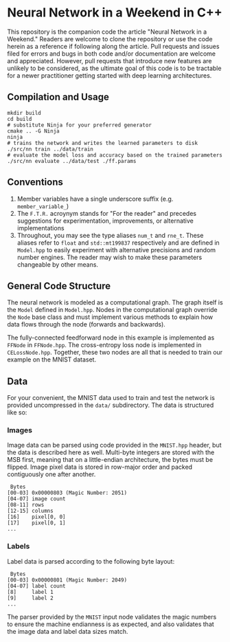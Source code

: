 # Neural Network in a Weekend in C++

This repository is the companion code the article "Neural Network in a Weekend."
Readers are welcome to clone the repository or use the code herein as a reference if following along the article.
Pull requests and issues filed for errors and bugs in both code and/or documentation are welcome and appreciated.
However, pull requests that introduce new features are unlikely to be considered, as the ultimate goal of this code is to be tractable for a newer practitioner getting started with deep learning architectures.

## Compilation and Usage

    mkdir build
    cd build
    # substitute Ninja for your preferred generator
    cmake .. -G Ninja
    ninja
    # trains the network and writes the learned parameters to disk
    ./src/nn train ../data/train
    # evaluate the model loss and accuracy based on the trained parameters
    ./src/nn evaluate ../data/test ./ff.params


## Conventions

1. Member variables have a single underscore suffix (e.g. `member_variable_`)
2. The `F.T.R.` acroynym stands for "For the reader" and precedes suggestions for experimentation, improvements, or alternative implementations
3. Throughout, you may see the type aliases `num_t` and `rne_t`.
   These aliases refer to `float` and `std::mt199837` respectively and are defined in `Model.hpp` to easily experiment with alternative precisions and random number engines.
   The reader may wish to make these parameters changeable by other means.

## General Code Structure

The neural network is modeled as a computational graph. The graph itself is the `Model` defined in `Model.hpp`.
Nodes in the computational graph override the `Node` base class and must implement various methods to explain how data flows through the node (forwards and backwards).

The fully-connected feedforward node in this example is implemented as `FFNode` in `FFNode.hpp`.
The cross-entropy loss node is implemented in `CELossNode.hpp`.
Together, these two nodes are all that is needed to train our example on the MNIST dataset.

## Data

For your convenient, the MNIST data used to train and test the network is provided uncompressed in the `data/` subdirectory.
The data is structured like so:

### Images

Image data can be parsed using code provided in the `MNIST.hpp` header, but the data is described here as well.
Multi-byte integers are stored with the MSB first, meaning that on a little-endian architecture, the bytes must be flipped.
Image pixel data is stored in row-major order and packed contiguously one after another.

     Bytes
    [00-03] 0x00000803 (Magic Number: 2051)
    [04-07] image count
    [08-11] rows
    [12-15] columns
    [16]    pixel[0, 0]
    [17]    pixel[0, 1]
    ...

### Labels

Label data is parsed according to the following byte layout:

     Bytes
    [00-03] 0x00000801 (Magic Number: 2049)
    [04-07] label count
    [8]     label 1
    [9]     label 2
    ...

The parser provided by the `MNIST` input node validates the magic numbers to ensure the machine endianness is as expected, and also validates that the image data and label data sizes match.
